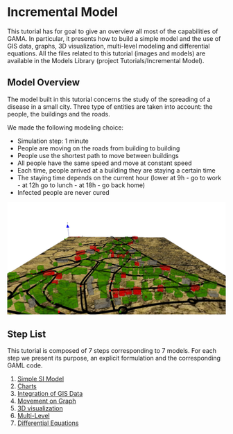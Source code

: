 # Incremental Model



This tutorial has for goal to give an overview all most of the capabilities of GAMA. In particular, it presents how to build a simple model and the use of GIS data, graphs, 3D visualization, multi-level modeling and differential equations. All the files related to this tutorial (images and models) are available in the Models Library (project Tutorials/Incremental Model).






## Model Overview
The model built in this tutorial concerns the study of the spreading of a disease in a small city.
Three type of entities are taken into account: the people, the buildings and the roads.

We made the following modeling choice:
  * Simulation step: 1 minute
  * People are moving on the roads from building to building
  * People use the shortest path to move between buildings
  * All people have the same speed and move at constant speed
  * Each time, people arrived at a building they are staying a certain time
  * The staying time depends on the current hour (lower at 9h - go to work - at 12h go to lunch - at 18h - go back home)
  * Infected people are never cured

![images/incremental_model.jpg](resources/images/tutorials/incremental_model.jpg)





## Step List

This tutorial is composed of 7 steps corresponding to 7 models. For each step we present its purpose, an explicit formulation and the corresponding GAML code.

  1. [Simple SI Model](IncrementalModel_step1)
  1. [Charts](IncrementalModel_step2)
  1. [Integration of GIS Data](IncrementalModel_step3)
  1. [Movement on Graph](IncrementalModel_step4)
  1. [3D visualization](IncrementalModel_step5)
  1. [Multi-Level](IncrementalModel_step6)
  1. [Differential Equations](IncrementalModel_step7)